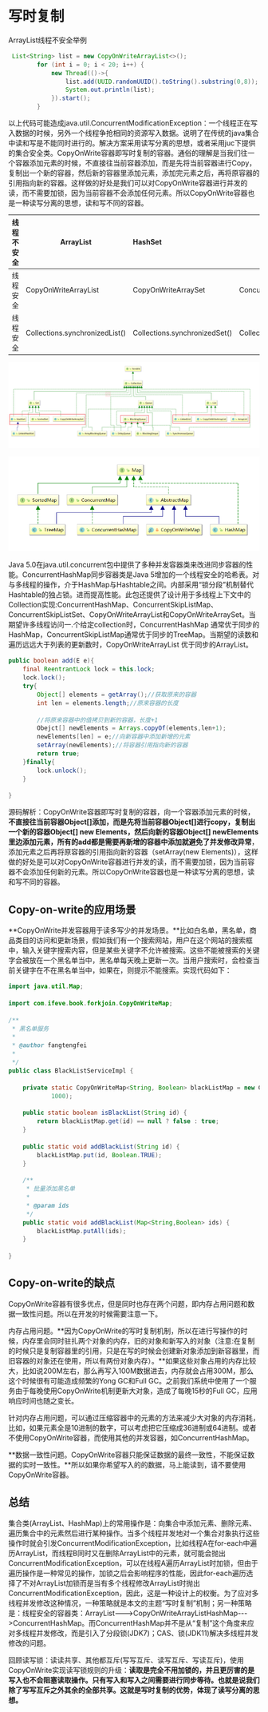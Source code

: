 # 写时复制



ArrayList线程不安全举例



```java
 List<String> list = new CopyOnWriteArrayList<>();
        for (int i = 0; i < 20; i++) {
            new Thread(()->{
                list.add(UUID.randomUUID().toString().substring(0,8));
                System.out.println(list);
            }).start();
        }
```



以上代码可能造成java.util.ConcurrentModificationException：一个线程正在写入数据的时候，另外一个线程争抢相同的资源写入数据。说明了在传统的java集合中读和写是不能同时进行的。解决方案采用读写分离的思想，或者采用juc下提供的集合安全类。CopyOnWrite容器即写时复制的容器。通俗的理解是当我们往一个容器添加元素的时候，不直接往当前容器添加，而是先将当前容器进行Copy，复制出一个新的容器，然后新的容器里添加元素，添加完元素之后，再将原容器的引用指向新的容器。这样做的好处是我们可以对CopyOnWrite容器进行并发的读，而不需要加锁，因为当前容器不会添加任何元素。所以CopyOnWrite容器也是一种读写分离的思想，读和写不同的容器。









| 线程不安全 | ArrayList                      | HashSet                       | HashMap                       |
| ---------- | ------------------------------ | :---------------------------- | ----------------------------- |
| 线程安全   | CopyOnWriteArrayList           | CopyOnWriteArraySet           | ConcurrentHashMap             |
| 线程安全   | Collections.synchronizedList() | Collections.synchronizedSet() | Collections.synchronizedMap() |

![](img/Collection继承体系.png)

![](img/Map继承体系.png)

Java 5.0在java.util.concurrent包中提供了多种并发容器类来改进同步容器的性能。ConcurrentHashMap同步容器类是Java 5增加的一个线程安全的哈希表。对与多线程的操作，介于HashMap与Hashtable之间。内部采用“锁分段”机制替代Hashtable的独占锁。进而提高性能。此包还提供了设计用于多线程上下文中的Collection实现:ConcurrentHashMap、ConcurrentSkipListMap、 ConcurrentSkipListSet、CopyOnWriteArrayList和CopyOnWriteArraySet。当期望许多线程访问一.个给定collection时，ConcurrentHashMap 通常优于同步的HashMap，ConcurrentSkipListMap通常优于同步的TreeMap。当期望的读数和遍历远远大于列表的更新数时，CopyOnWriteArrayList 优于同步的ArrayList。





```java
public boolean add(E e){
    final ReentrantLock lock = this.lock;
    lock.lock();
    try{
        Object[] elements = getArray();//获取原来的容器
        int len = elements.length;//原来容器的长度
        
        //将原来容器中的值拷贝到新的容器，长度+1
        Obejct[] newElements = Arrays.copyOf(elements,len+1);
        newElements[len] = e;//向新容器中添加新增的元素
        setArray(newElements);//将容器引用指向新的容器
        return true;
    }finally{
        lock.unlock();
    }
               
}
```

源码解析：CopyOnWrite容器即写时复制的容器，向一个容器添加元素的时候，**不直接往当前容器Object[]添加，而是先将当前容器Object[]进行copy，复制出一个新的容器Object[] new Elements，然后向新的容器Object[] newElements里边添加元素，所有的add都是需要再新增的容器中添加就避免了并发修改异常**，添加元素之后再将原容器的引用指向新的容器（setArray(new Elements)），这样做的好处是可以对CopyOnWrite容器进行并发的读，而不需要加锁，因为当前容器不会添加任何新的元素。所以CopyOnWrite容器也是一种读写分离的思想，读和写不同的容器。



## Copy-on-write的应用场景

**CopyOnWrite并发容器用于读多写少的并发场景。**比如白名单，黑名单，商品类目的访问和更新场景，假如我们有一个搜索网站，用户在这个网站的搜索框中，输入关键字搜索内容，但是某些关键字不允许被搜索。这些不能被搜索的关键字会被放在一个黑名单当中，黑名单每天晚上更新一次。当用户搜索时，会检查当前关键字在不在黑名单当中，如果在，则提示不能搜索。实现代码如下：

```java
import java.util.Map;
 
import com.ifeve.book.forkjoin.CopyOnWriteMap;
 
/**
 * 黑名单服务
 *
 * @author fangtengfei
 *
 */
public class BlackListServiceImpl {
 
    private static CopyOnWriteMap<String, Boolean> blackListMap = new CopyOnWriteMap<String, Boolean>(
            1000);
 
    public static boolean isBlackList(String id) {
        return blackListMap.get(id) == null ? false : true;
    }
 
    public static void addBlackList(String id) {
        blackListMap.put(id, Boolean.TRUE);
    }
 
    /**
     * 批量添加黑名单
     *
     * @param ids
     */
    public static void addBlackList(Map<String,Boolean> ids) {
        blackListMap.putAll(ids);
    }
 
}
```



## Copy-on-write的缺点



CopyOnWrite容器有很多优点，但是同时也存在两个问题，即内存占用问题和数据一致性问题。所以在开发的时候需要注意一下。

内存占用问题。**因为CopyOnWrite的写时复制机制，所以在进行写操作的时候，内存里会同时驻扎两个对象的内存，旧的对象和新写入的对象（注意:在复制的时候只是复制容器里的引用，只是在写的时候会创建新对象添加到新容器里，而旧容器的对象还在使用，所以有两份对象内存）。**如果这些对象占用的内存比较大，比如说200M左右，那么再写入100M数据进去，内存就会占用300M，那么这个时候很有可能造成频繁的Yong GC和Full GC。之前我们系统中使用了一个服务由于每晚使用CopyOnWrite机制更新大对象，造成了每晚15秒的Full GC，应用响应时间也随之变长。

针对内存占用问题，可以通过压缩容器中的元素的方法来减少大对象的内存消耗，比如，如果元素全是10进制的数字，可以考虑把它压缩成36进制或64进制。或者不使用CopyOnWrite容器，而使用其他的并发容器，如ConcurrentHashMap。

**数据一致性问题。CopyOnWrite容器只能保证数据的最终一致性，不能保证数据的实时一致性。**所以如果你希望写入的的数据，马上能读到，请不要使用CopyOnWrite容器。



## 总结

集合类(ArrayList、HashMap)上的常用操作是：向集合中添加元素、删除元素、遍历集合中的元素然后进行某种操作。当多个线程并发地对一个集合对象执行这些操作时就会引发ConcurrentModificationException，比如线程A在for-each中遍历ArrayList，而线程B同时又在删除ArrayList中的元素，就可能会抛出ConcurrentModificationException，可以在线程A遍历ArrayList时加锁，但由于遍历操作是一种常见的操作，加锁之后会影响程序的性能，因此for-each遍历选择了不对ArrayList加锁而是当有多个线程修改ArrayList时抛出ConcurrentModificationException，因此，这是一种设计上的权衡。为了应对多线程并发修改这种情况，一种策略就是本文的主题“写时复制”机制；另一种策略是：线程安全的容器类：ArrayList--->CopyOnWriteArrayListHashMap--->ConcurrentHashMap。而ConcurrentHashMap并不是从“复制”这个角度来应对多线程并发修改，而是引入了分段锁(JDK7)；CAS、锁(JDK11)解决多线程并发修改的问题。



回顾读写锁：读读共享、其他都互斥(写写互斥、读写互斥、写读互斥)，使用CopyOnWrite实现读写锁规则的升级：**读取是完全不用加锁的，并且更厉害的是写入也不会阻塞读取操作。只有写入和写入之间需要进行同步等待。也就是说我们除了写写互斥之外其余的全部共享。这就是写时复制的优势，体现了读写分离的思想。**